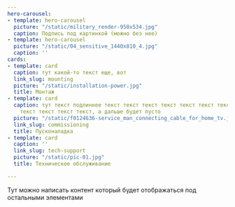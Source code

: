 ```yaml
---
hero-carousel:
- template: hero-carousel
  picture: "/static/military_render-950x534.jpg"
  caption: Подпись под картинкой (можно без нее)
- template: hero-carousel
  picture: "/static/04_sensitive_1440x810_4.jpg"
  caption: ''
cards:
- template: card
  caption: тут какой-то текст еще, вот
  link_slug: mounting
  picture: "/static/installation-power.jpg"
  title: Монтаж
- template: card
  caption: тут текст подлиннее текст текст текст текст текст текст текст текст текст
    текст текст текст текст, а дальше будет пусто
  picture: "/static/f0124636-service_man_connecting_cable_for_home_tv.jpg"
  link_slug: commissioning
  title: Пусконаладка
- template: card
  caption: ''
  link_slug: tech-support
  picture: "/static/pic-01.jpg"
  title: Техническое обслуживание

---
```

Тут можно написать контент который будет отображаться под остальными элементами